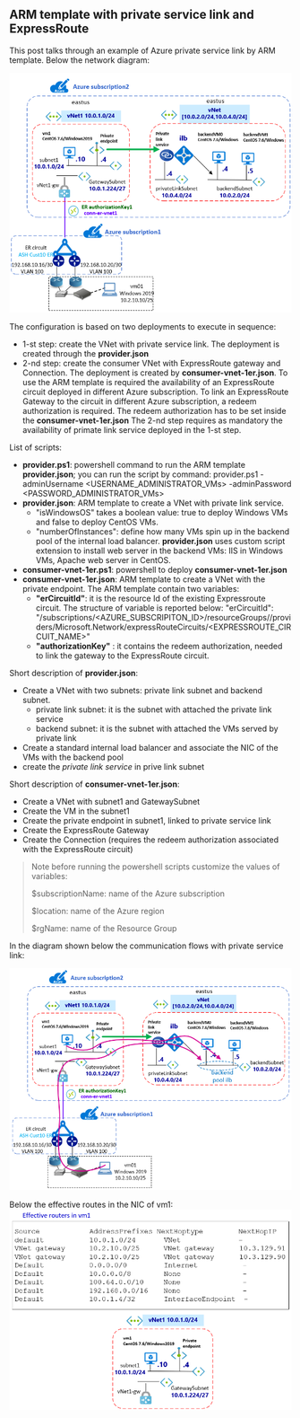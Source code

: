 <properties
pageTitle= 'private service link'
description= "private service link"
documentationcenter: na
services=""
documentationCenter="na"
authors="fabferri"
manager=""
editor=""/>

<tags
   ms.service="configuration-Example-Azure"
   ms.devlang="na"
   ms.topic="article"
   ms.tgt_pltfrm="na"
   ms.workload="na"
   ms.date="16/10/2019"
   ms.author="fabferri" />

## ARM template with private service link and ExpressRoute
This post talks through an example of Azure private service link by ARM template.
Below the network diagram:

[![1]][1]


The configuration is based on two deployments to execute in sequence:
* 1-st step: create the VNet with private service link. The deployment is created through the **provider.json**
* 2-nd step: create the consumer VNet with ExpressRoute gateway and Connection. The deployment is created by **consumer-vnet-1er.json**. To use the ARM template is required the availability of an ExpressRoute circuit deployed in different Azure subscription.
To link an ExpressRoute Gateway to the circuit in different Azure subscription, a redeem authorization is required. The redeem authorization has to be set inside the **consumer-vnet-1er.json**
The 2-nd step requires as mandatory the availability of primate link service deployed in the 1-st step.


List of scripts:
* **provider.ps1**: powershell command to run the ARM template **provider.json**; you can run the script by command:
  provider.ps1 -adminUsername <USERNAME_ADMINISTRATOR_VMs> -adminPassword <PASSWORD_ADMINISTRATOR_VMs>
* **provider.json**: ARM template to create a VNet with private link service. 
   - "isWindowsOS" takes a boolean value: true to deploy Windows VMs and false to deploy CentOS VMs.
   - "numberOfInstances": define how many VMs spin up in the backend pool of the internal load balancer.
   **provider.json** uses custom script extension to install web server in the backend VMs: IIS in Windows VMs, Apache web server in CentOS. 
* **consumer-vnet-1er.ps1**: powershell to deploy **consumer-vnet-1er.json**
* **consumer-vnet-1er.json**: ARM template to create a VNet with the private endpoint. The ARM template contain two variables:    
   - **"erCircuitId"**: it is the resource Id of the existing Expressroute circuit. The structure of variable is reported below:
"erCircuitId": "/subscriptions/<AZURE_SUBSCRIPITON_ID>/resourceGroups/<RESOURCE-GROUP>/providers/Microsoft.Network/expressRouteCircuits/<EXPRESSROUTE_CIRCUIT_NAME>"
   - **"authorizationKey"** : it contains the redeem authorization, needed to link the gateway to the ExpressRoute circuit.

Short description of  **provider.json**:
* Create a VNet with two subnets: private link subnet and backend subnet.  
   - private link subnet: it is the subnet with attached the private link service
   - backend subnet: it is the subnet with attached the VMs served by private link
* Create a standard internal load balancer and associate the NIC of the VMs with the backend pool
* create the *private link service* in prive link subnet

Short description of  **consumer-vnet-1er.json**:
* Create a VNet with subnet1 and GatewaySubnet
* Create the VM in the subnet1
* Create the private endpoint in subnet1, linked to private service link
* Create the ExpressRoute Gateway
* Create the Connection (requires the redeem authorization associated with the ExpressRoute circuit)


> Note
> before running the powershell scripts customize the values of variables:
>
>   $subscriptionName: name of the Azure subscription
>
>   $location: name of the Azure region
>
>   $rgName: name of the Resource Group

In the diagram shown below the communication flows with private service link:

[![2]][2]

Below the effective routes in the NIC of vm1:
[![3]][3]


<!--Image References-->

[1]: ./media/network-diagram.png "network overview"
[2]: ./media/flows.png "communication flows with private service link"
[3]: ./media/effective-routes.png "effective routes vm1"
<!--Link References-->

